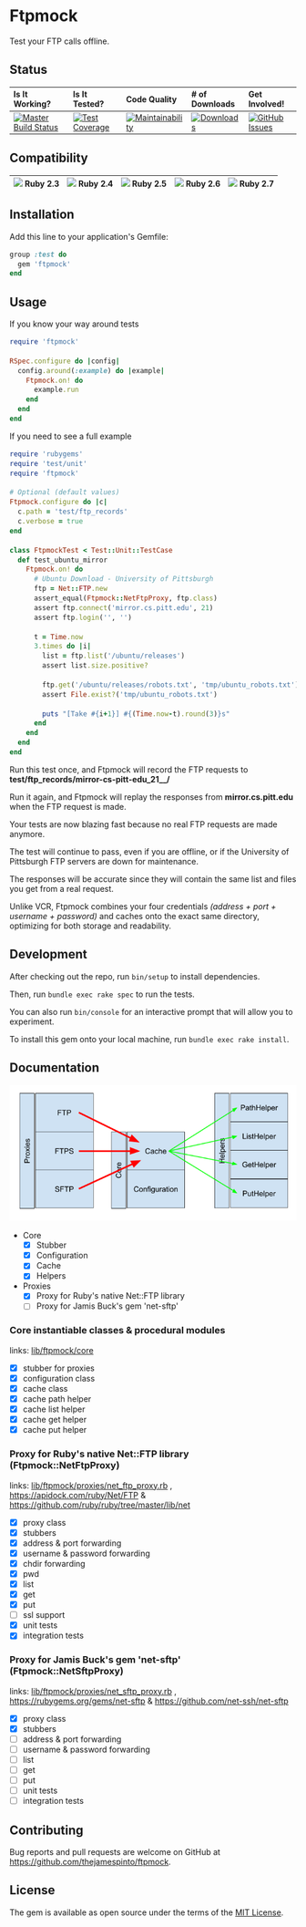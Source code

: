 # Ftpmock

Test your FTP calls offline.

## Status

| Is It Working? | Is It Tested? | Code Quality | **# of Downloads** |  **Get Involved!** |
|:---|:---|:---|:---|:---|
| [![Master Build Status](https://api.travis-ci.org/thejamespinto/ftpmock.svg?branch=master)](https://travis-ci.org/thejamespinto/ftpmock) | [![Test Coverage](https://api.codeclimate.com/v1/badges/25ac02fa4774e3fcb569/test_coverage)](https://codeclimate.com/github/thejamespinto/ftpmock/test_coverage) | [![Maintainability](https://api.codeclimate.com/v1/badges/25ac02fa4774e3fcb569/maintainability)](https://codeclimate.com/github/thejamespinto/ftpmock/maintainability) | [![Downloads](http://img.shields.io/gem/dt/ftpmock.svg)](https://rubygems.org/gems/ftpmock) | [![GitHub Issues](https://img.shields.io/github/issues/thejamespinto/ftpmock.svg)](https://github.com/thejamespinto/ftpmock/issues) |

## Compatibility

| <image width=16 src='./images/ruby.png'> Ruby 2.3 | <image width=16 src='./images/ruby.png'> Ruby 2.4  | <image width=16 src='./images/ruby.png'> Ruby 2.5 | <image width=16 src='./images/ruby.png'> Ruby 2.6 | <image width=16 src='./images/ruby.png'> Ruby 2.7 |
| :--- | :--- | :--- | :--- | :--- |

## Installation

Add this line to your application's Gemfile:

```ruby
group :test do
  gem 'ftpmock'
end
```

## Usage

If you know your way around tests

```ruby
require 'ftpmock'

RSpec.configure do |config|
  config.around(:example) do |example|
    Ftpmock.on! do
      example.run
    end
  end
end
```

If you need to see a full example

```ruby
require 'rubygems'
require 'test/unit'
require 'ftpmock'

# Optional (default values)
Ftpmock.configure do |c|
  c.path = 'test/ftp_records'
  c.verbose = true
end

class FtpmockTest < Test::Unit::TestCase
  def test_ubuntu_mirror
    Ftpmock.on! do
      # Ubuntu Download - University of Pittsburgh
      ftp = Net::FTP.new
      assert_equal(Ftpmock::NetFtpProxy, ftp.class)
      assert ftp.connect('mirror.cs.pitt.edu', 21)
      assert ftp.login('', '')

      t = Time.now
      3.times do |i|
        list = ftp.list('/ubuntu/releases')
        assert list.size.positive?

        ftp.get('/ubuntu/releases/robots.txt', 'tmp/ubuntu_robots.txt')
        assert File.exist?('tmp/ubuntu_robots.txt')

        puts "[Take #{i+1}] #{(Time.now-t).round(3)}s"
      end
    end
  end
end
```

Run this test once, and Ftpmock will record the FTP requests to __test/ftp\_records/mirror-cs-pitt-edu\_21\_\_/__

Run it again, and Ftpmock will replay the responses from __mirror.cs.pitt.edu__ when the FTP request is made.

Your tests are now blazing fast because no real FTP requests are made anymore.

The test will continue to pass, even if you are offline, or if the University of Pittsburgh FTP servers are down for maintenance.

The responses will be accurate since they will contain the same list and files you get from a real request.

Unlike VCR, Ftpmock combines your four credentials _(address + port + username + password)_ and caches onto the exact same directory, optimizing for both storage and readability.

## Development

After checking out the repo, run `bin/setup` to install dependencies.

Then, run `bundle exec rake spec` to run the tests.

You can also run `bin/console` for an interactive prompt that will allow you to experiment.

To install this gem onto your local machine, run `bundle exec rake install`.

## Documentation

![Chart](./images/ftpmock.png)

- Core
    - [x] Stubber
    - [x] Configuration
    - [x] Cache
    - [x] Helpers
- Proxies
    - [x] Proxy for Ruby's native Net::FTP library
    - [ ] Proxy for Jamis Buck's gem 'net-sftp'

### Core instantiable classes & procedural modules

links: [lib/ftpmock/core](./lib/ftpmock/core)

- [x] stubber for proxies
- [x] configuration class
- [x] cache class
- [x] cache path helper
- [x] cache list helper
- [x] cache get helper
- [x] cache put helper

### Proxy for Ruby's native Net::FTP library (Ftpmock::NetFtpProxy)

links: [lib/ftpmock/proxies/net_ftp_proxy.rb](./lib/ftpmock/proxies/net_ftp_proxy.rb) , https://apidock.com/ruby/Net/FTP & https://github.com/ruby/ruby/tree/master/lib/net

- [x] proxy class
- [x] stubbers
- [x] address & port forwarding
- [x] username & password forwarding
- [x] chdir forwarding
- [x] pwd
- [x] list
- [x] get
- [x] put
- [ ] ssl support
- [x] unit tests
- [x] integration tests

### Proxy for Jamis Buck's gem 'net-sftp' (Ftpmock::NetSftpProxy)

links: [lib/ftpmock/proxies/net_sftp_proxy.rb](./lib/ftpmock/proxies/net_sftp_proxy.rb) , https://rubygems.org/gems/net-sftp & https://github.com/net-ssh/net-sftp

- [x] proxy class
- [x] stubbers
- [ ] address & port forwarding
- [ ] username & password forwarding
- [ ] list
- [ ] get
- [ ] put
- [ ] unit tests
- [ ] integration tests

## Contributing

Bug reports and pull requests are welcome on GitHub at https://github.com/thejamespinto/ftpmock.

## License

The gem is available as open source under the terms of the [MIT License](https://opensource.org/licenses/MIT).
